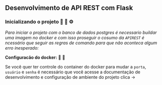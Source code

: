 ## Desenvolvimento de API REST com Flask 



### Inicializando o projeto 🔧 🔨 ⚙️

*Para iniciar o projeto com o banco de dados postgres é necessario buildar uma imagem no docker e com isso proseguir o cosumo da `APIREST` é ncessário que seguir as regras de comando para que não aconteca algum erro inesperado:*


**Configuracão do docker:** 🔧 🐳

Se você quer ter controle do container do docker para mudar a ``porta``, ``usuário`` e ``senha`` é necessário que você acesse a documentação de desenvolvimento e configuração de ambiente do projeto clica -> <a href="/docs/preview.md"></a>   


















